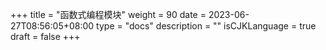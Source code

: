 +++
title = "函数式编程模块"
weight = 90
date = 2023-06-27T08:56:05+08:00
type = "docs"
description = ""
isCJKLanguage = true
draft = false
+++